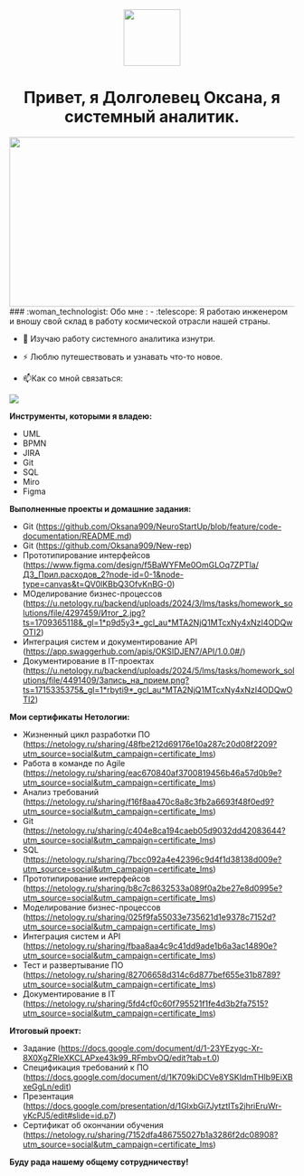 <div id="header" align="center">
  <img src="https://media.giphy.com/media/M9gbBd9nbDrOTu1Mqx/giphy.gif" width="100"/>
</div>
<div id="header" align="center">
  <h1>Привет, я Долголевец Оксана, я системный аналитик.</h1>
</div>
<div align="center">
  <img src="https://media.giphy.com/media/dWesBcTLavkZuG35MI/giphy.gif" width="600" height="300"/>
</div>
### :woman_technologist: Обо мне :
- :telescope: Я работаю инженером и вношу свой склад в работу космической отрасли нашей страны.

- :seedling: Изучаю работу системного аналитика изнутри.

- :zap: Люблю путешествовать и узнавать что-то новое.

- :mailbox:Как со мной связаться:
</div>  
<div id="badges">
  <a href="https://vk.com/feed">
  <img src="https://img.shields.io/badge/VK-blue?logo=VK&logoColor=white&style=for-the-badge"/>
  </a> 
  
**Инструменты, которыми я владею:**
- UML
- BPMN
- JIRA
- Git
- SQL
- Miro
- Figma
  
**Выполненные проекты и домашние задания:**
- Git (https://github.com/Oksana909/NeuroStartUp/blob/feature/code-documentation/README.md)
- Git (https://github.com/Oksana909/New-rep)
- Прототипирование интерфейсов (https://www.figma.com/design/f5BaWYFMe0OmGLOq7ZPTla/ДЗ_Прил.расходов_2?node-id=0-1&node-type=canvas&t=QV0lKBbQ3OfvKnBG-0)
- МОделирование бизнес-процессов (https://u.netology.ru/backend/uploads/2024/3/lms/tasks/homework_solutions/file/4297459/Итог_2.jpg?ts=1709365118&_gl=1*p9d5y3*_gcl_au*MTA2NjQ1MTcxNy4xNzI4ODQwOTI2)
- Интеграция систем и документирование API (https://app.swaggerhub.com/apis/OKSIDJEN7/API/1.0.0#/)
- Документирование в IT-проектах (https://u.netology.ru/backend/uploads/2024/5/lms/tasks/homework_solutions/file/4491409/Запись_на_прием.png?ts=1715335375&_gl=1*rbyti9*_gcl_au*MTA2NjQ1MTcxNy4xNzI4ODQwOTI2)
  
**Мои сертификаты Нетологии:**
- Жизненный цикл разработки ПО (https://netology.ru/sharing/48fbe212d69176e10a287c20d08f2209?utm_source=social&utm_campaign=certificate_lms)
- Работа в команде по Agile (https://netology.ru/sharing/eac670840af3700819456b46a57d0b9e?utm_source=social&utm_campaign=certificate_lms)
- Анализ требований (https://netology.ru/sharing/f16f8aa470c8a8c3fb2a6693f48f0ed9?utm_source=social&utm_campaign=certificate_lms)
- Git (https://netology.ru/sharing/c404e8ca194caeb05d9032dd42083644?utm_source=social&utm_campaign=certificate_lms)
- SQL (https://netology.ru/sharing/7bcc092a4e42396c9d4f1d38138d009e?utm_source=social&utm_campaign=certificate_lms)
- Прототипирование интерфейсов (https://netology.ru/sharing/b8c7c8632533a089f0a2be27e8d0995e?utm_source=social&utm_campaign=certificate_lms)
- Моделирование бизнес-процессов (https://netology.ru/sharing/025f9fa55033e735621d1e9378c7152d?utm_source=social&utm_campaign=certificate_lms)
- Интеграция систем и API (https://netology.ru/sharing/fbaa8aa4c9c41dd9ade1b6a3ac14890e?utm_source=social&utm_campaign=certificate_lms)
- Тест и развертывание ПО (https://netology.ru/sharing/82706658d314c6d877bef655e31b8789?utm_source=social&utm_campaign=certificate_lms)
- Документирование в IT (https://netology.ru/sharing/5fd4cf0c60f795521f1fe4d3b2fa7515?utm_source=social&utm_campaign=certificate_lms)
  
**Итоговый проект:**
- Задание (https://docs.google.com/document/d/1-23YEzygc-Xr-8X0XgZRleXKCLAPxe43k99_RFmbvOQ/edit?tab=t.0)
- Спецификация требований к ПО (https://docs.google.com/document/d/1K709kiDCVe8YSKIdmTHlb9EiXBxeGgLn/edit)
- Презентация (https://docs.google.com/presentation/d/1GlxbGi7JytztITs2jhriEruWr-yKcPJ5/edit#slide=id.p7)
- Сертификат об окончании обучения (https://netology.ru/sharing/7152dfa486755027b1a3286f2dc08908?utm_source=social&utm_campaign=certificate_lms)  

**Буду рада нашему общему сотрудничеству!**
